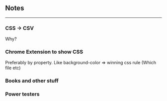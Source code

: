 ## Notes
---

### CSS -> CSV
Why?

### Chrome Extension to show CSS
Preferably by property. Like background-color => winning css rule (Which file etc)

### Books and other stuff

### Power testers

